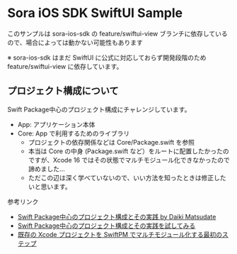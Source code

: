 # Sora iOS SDK SwiftUI Sample

このサンプルは sora-ios-sdk の feature/swiftui-view ブランチに依存しているので、場合によっては動かない可能性もあります

※ sora-ios-sdk はまだ SwiftUI に公式に対応しておらず開発段階のため feature/swiftui-view に依存しています。

## プロジェクト構成について

Swift Package中心のプロジェクト構成にチャレンジしています。

- App: アプリケーション本体
- Core: App で利用するためのライブラリ
  - プロジェクトの依存関係などは Core/Package.swift を参照
  - 本当は Core の中身 (Package.swift など）をルートに配置したかったのですが、Xcode 16 ではその状態でマルチモジュール化できなかったので諦めました...
  - ただこの辺は深く学べていないので、いい方法を知ったときは修正したいと思います。

参考リンク

- [Swift Package中心のプロジェクト構成とその実践 by Daiki Matsudate](https://fortee.jp/iosdc-japan-2021/proposal/1338c9cc-363a-44a6-bbac-452b67b472fb)
- [Swift Package中心のプロジェクト構成とその実践を試してみる](https://harumi.sakura.ne.jp/wordpress/2023/06/09/swift-package%E4%B8%AD%E5%BF%83%E3%81%AE%E3%83%97%E3%83%AD%E3%82%B8%E3%82%A7%E3%82%AF%E3%83%88%E6%A7%8B%E6%88%90%E3%81%A8%E3%81%9D%E3%81%AE%E5%AE%9F%E8%B7%B5%E3%82%92%E8%A9%A6%E3%81%97%E3%81%A6/)
- [既存の Xcode プロジェクトを SwiftPM でマルチモジュール化する最初のステップ](https://zenn.dev/kalupas226/articles/73118709e316ad)

